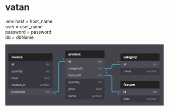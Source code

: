 # vatan
.env
host      = host_name   </br>
user      = user_name   </br>
password  = password    </br>
db        = dbName       </br>

![alt text](https://github.com/fleimkeipa/vatan/blob/main/diagram.png?raw=true)
